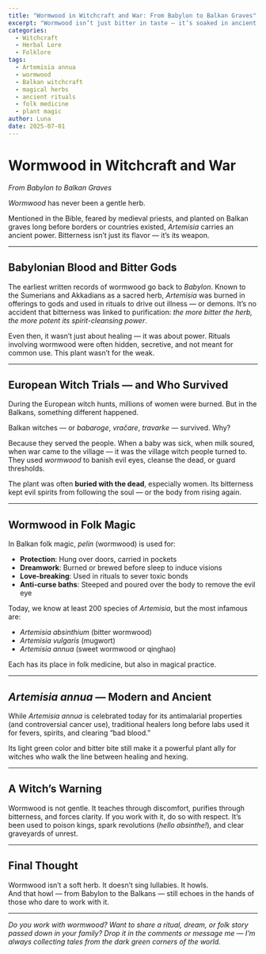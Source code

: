 ```yaml
---
title: "Wormwood in Witchcraft and War: From Babylon to Balkan Graves"
excerpt: "Wormwood isn’t just bitter in taste — it’s soaked in ancient blood, folklore, and forbidden magic. From Babylonian rites to Balkan graveyards, this herb has a long history of both healing and destruction."
categories:
  - Witchcraft
  - Herbal Lore
  - Folklore
tags:
  - Artemisia annua
  - wormwood
  - Balkan witchcraft
  - magical herbs
  - ancient rituals
  - folk medicine
  - plant magic
author: Luna
date: 2025-07-01
---
```


# Wormwood in Witchcraft and War  
*From Babylon to Balkan Graves*

*Wormwood* has never been a gentle herb.

Mentioned in the Bible, feared by medieval priests, and planted on Balkan graves long before borders or countries existed, *Artemisia* carries an ancient power. Bitterness isn’t just its flavor — it’s its weapon.

---

## Babylonian Blood and Bitter Gods

The earliest written records of wormwood go back to *Babylon*. Known to the Sumerians and Akkadians as a sacred herb, *Artemisia* was burned in offerings to gods and used in rituals to drive out illness — or demons. It’s no accident that bitterness was linked to purification: *the more bitter the herb, the more potent its spirit-cleansing power*.

Even then, it wasn’t just about healing — it was about power. Rituals involving wormwood were often hidden, secretive, and not meant for common use. This plant wasn’t for the weak. 

---

## European Witch Trials — and Who Survived

During the European witch hunts, millions of women were burned. But in the Balkans, something different happened.

Balkan witches — or *babaroge*, *vračare*, *travarke* — survived. Why?

Because they served the people. When a baby was sick, when milk soured, when war came to the village — it was the village witch people turned to. They used *wormwood* to banish evil eyes, cleanse the dead, or guard thresholds.

The plant was often **buried with the dead**, especially women. Its bitterness kept evil spirits from following the soul — or the body from rising again.

---

## Wormwood in Folk Magic

In Balkan folk magic, *pelin* (wormwood) is used for:

- **Protection**: Hung over doors, carried in pockets
- **Dreamwork**: Burned or brewed before sleep to induce visions
- **Love-breaking**: Used in rituals to sever toxic bonds
- **Anti-curse baths**: Steeped and poured over the body to remove the evil eye

Today, we know at least 200 species of *Artemisia*, but the most infamous are:
- *Artemisia absinthium* (bitter wormwood)
- *Artemisia vulgaris* (mugwort)
- *Artemisia annua* (sweet wormwood or qinghao)

Each has its place in folk medicine, but also in magical practice.

---

## *Artemisia annua* — Modern and Ancient

While *Artemisia annua* is celebrated today for its antimalarial properties (and controversial cancer use), traditional healers long before labs used it for fevers, spirits, and clearing “bad blood.”

Its light green color and bitter bite still make it a powerful plant ally for witches who walk the line between healing and hexing.

---

## A Witch’s Warning

Wormwood is not gentle. It teaches through discomfort, purifies through bitterness, and forces clarity. If you work with it, do so with respect. It’s been used to poison kings, spark revolutions (*hello absinthe!*), and clear graveyards of unrest.

---

## Final Thought

Wormwood isn’t a soft herb. It doesn’t sing lullabies. It howls.  
And that howl — from Babylon to the Balkans — still echoes in the hands of those who dare to work with it.

---

*Do you work with wormwood? Want to share a ritual, dream, or folk story passed down in your family? Drop it in the comments or message me — I’m always collecting tales from the dark green corners of the world.*
